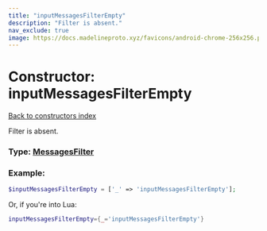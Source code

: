 ```yaml
---
title: "inputMessagesFilterEmpty"
description: "Filter is absent."
nav_exclude: true
image: https://docs.madelineproto.xyz/favicons/android-chrome-256x256.png
---
```

# Constructor: inputMessagesFilterEmpty  
[Back to constructors index](index.md)



Filter is absent.




### Type: [MessagesFilter](../types/MessagesFilter.md)


### Example:

```php
$inputMessagesFilterEmpty = ['_' => 'inputMessagesFilterEmpty'];
```  


Or, if you're into Lua:

```lua
inputMessagesFilterEmpty={_='inputMessagesFilterEmpty'}

```


